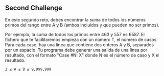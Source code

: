 
## Second Challenge

En este segundo reto, debes encontrar la suma de todos los números primos del rango entre A y B (ambos incluidos y que pueden no ser primos).

Por ejemplo, la suma de todos los primos entre 463 y 557 es 6587.
El fichero que te facilitaremos empieza con un número T, el número de casos. Para cada caso, hay una linea que contiene dos enteros A y B, separados por un espacio. Tu programa debe generar una salida de una linea por resultado, con el formato "Case #N: X" donde N es el número de caso y X el resultado.

```
2 ≤ A ≤ B ≤ 9,999,999
```
